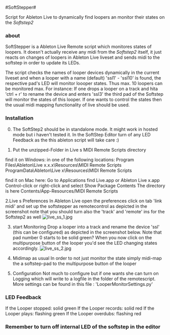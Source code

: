 #SoftStepper#

Script for Ableton Live to dynamically find loopers an monitor their states on the *Softstep2*

### about ###

SoftStepper is a Ableton Live Remote script which monitores states of loopers.
It doesn't  actually receive any midi from the *Softstep2* itself, it just reacts on 
changes of loopers in Ableton Live liveset and sends midi to the softstep in order to update its LEDs. 

The script checks the names of looper devices dynamically in the current liveset and when a looper with a name (default) 'ssl1' - 'ssl10' is found, the respective
pad's LED will monitor loooper states. Thus max. 10 loopers can be monitored max.
For instance:
If one drops a looper on a track and hita 'ctrl + r' to rename the device and enters
'ssl3' the third pad of the Softstep will monitor the states of this looper.
If one wants to control the states then the usual midi mapping functionality of live should be used. 


### Installation ###
0. The SoftStep2 should be in standalone mode. It might work in hosted mode but i haven't tested it. In the SoftStep Editor turn of any LED Feedback as the this ableton script will take care :) 

1. Put the unzipped-Folder in Live s MIDI Remote Scripts directory

find it on Windows:
in one of the following locations: 
Program Files\Ableton\Live x.x.x\Resources\MIDI Remote Scripts 
ProgramData\Ableton\Live x\Resources\MIDI Remote Scripts 

find it on Mac here:
Go to Applications
find Live.app or Ableton Live x.app
Control-click or right-click and select Show Package Contents
The directory is here Contents/App-Resources/MIDI Remote Scripts  

2.Live s Preferences 
In Ableton Live open the preferences
click on tab 'link midi' and set up the softstepper as remotecontrol 
as depicted in the screenshot
note that you should turn also the 'track' and 'remote' ins for the Softstep2 as well
![live_ss_1.jpg](https://bitbucket.org/repo/M8b74b/images/3176132190-live_ss_1.jpg)

3. start Monitoring
Drop a looper into a track and rename the device 'ssl' (this can be configured) as depicted in the screenshot below.
Note that pad number 0 starts to be solid green?
When you now click on the multipurpose button of the looper you'd see the LED changing states accordingly.
![live_ss_2.jpg](https://bitbucket.org/repo/M8b74b/images/4267606010-live_ss_2.jpg)
4. Midimap as usual
In order to not just monitor the state simply midi-map the a softstep-pad to the multipurpose button of the looper

5. Configuration
Not much to configure but if one wants she can turn on Logging which will write to a logfile 
in the folder of the remotescript. More settings can be found in this file : 'LooperMonitorSettings.py' 

### LED Feedback ###

If the Looper stopped: solid green
If the Looper records: solid red
If the Looper plays: flashing green
If the Looper overdubs: flashing red



### Remember to turn off internal LED of the softstep in the editor ###
